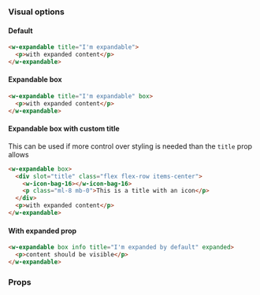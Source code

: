 ### Visual options

#### Default

```html
<w-expandable title="I'm expandable">
  <p>with expanded content</p>
</w-expandable>
```

#### Expandable box

```html
<w-expandable title="I'm expandable" box>
  <p>with expanded content</p>
</w-expandable>
```

#### Expandable box with custom title

This can be used if more control over styling is needed than the `title` prop allows

```html
<w-expandable box>
  <div slot="title" class="flex flex-row items-center">
    <w-icon-bag-16></w-icon-bag-16>
    <p class="ml-8 mb-0">This is a title with an icon</p>
  </div>
  <p>with expanded content</p>
</w-expandable>
```

#### With expanded prop

```html
<w-expandable box info title="I'm expanded by default" expanded>
  <p>content should be visible</p>
</w-expandable>
```

### Props

<api-table type="elements" component="Expandable" />
